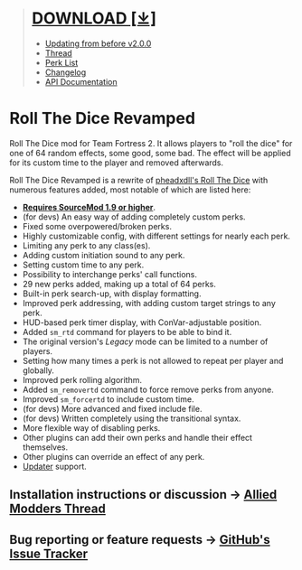 > # [DOWNLOAD [⤓]](https://github.com/Phil25/RTD/releases/latest)
> * [Updating from before v2.0.0](https://github.com/Phil25/RTD/wiki/updating-from-before-v2.0.0)
> * [Thread](https://forums.alliedmods.net/showthread.php?t=278579)
> * [Perk List](https://github.com/Phil25/RTD/wiki/perk-list)
> * [Changelog](https://github.com/Phil25/RTD/wiki/changelog)
> * [API Documentation](https://github.com/Phil25/RTD/wiki/api-documentation)

# Roll The Dice Revamped

Roll The Dice mod for Team Fortress 2. It allows players to "roll the dice" for one of 64 random effects, some good, some bad. The effect will be applied for its custom time to the player and removed afterwards.

Roll The Dice Revamped is a rewrite of [pheadxdll's Roll The Dice](https://forums.alliedmods.net/showthread.php?p=666222) with numerous features added, most notable of which are listed here:
* **[Requires SourceMod 1.9 or higher](http://www.sourcemod.net/downloads.php?branch=stable)**.
* (for devs) An easy way of adding completely custom perks.
* Fixed some overpowered/broken perks.
* Highly customizable config, with different settings for nearly each perk.
* Limiting any perk to any class(es).
* Adding custom initiation sound to any perk.
* Setting custom time to any perk.
* Possibility to interchange perks' call functions.
* 29 new perks added, making up a total of 64 perks.
* Built-in perk search-up, with display formatting.
* Improved perk addressing, with adding custom target strings to any perk.
* HUD-based perk timer display, with ConVar-adjustable position.
* Added `sm_rtd` command for players to be able to bind it.
* The original version's _Legacy_ mode can be limited to a number of players.
* Setting how many times a perk is not allowed to repeat per player and globally.
* Improved perk rolling algorithm.
* Added `sm_removertd` command to force remove perks from anyone.
* Improved `sm_forcertd` to include custom time.
* (for devs) More advanced and fixed include file.
* (for devs) Written completely using the transitional syntax.
* More flexible way of disabling perks.
* Other plugins can add their own perks and handle their effect themselves.
* Other plugins can override an effect of any perk.
* [Updater](https://forums.alliedmods.net/showthread.php?t=169095) support.

## Installation instructions or discussion → [Allied Modders Thread](https://forums.alliedmods.net/showthread.php?t=278579)
## Bug reporting or feature requests → [GitHub's Issue Tracker](https://github.com/Phil25/RTD/issues)

